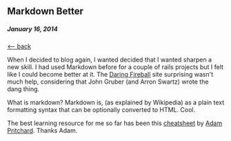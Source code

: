 ## Markdown Better 
##### January 16, 2014

[<-- back](https://www.jaredphillips.io/#blog)


When I decided to blog again, I wanted decided that I wanted sharpen a new skill. I had used Markdown before for a couple of rails projects but I felt like I could become better at it. The [Daring Fireball](http://daringfireball.net/projects/markdown/syntax) site surprising wasn't much help, considering that John Gruber (and Arron Swartz) wrote the dang thing.

What is markdown? Markdown is, (as explained by Wikipedia) as a plain text formatting syntax that can be optionally converted to HTML. Cool.

The best learning resource for me so far has been this [cheatsheet](https://github.com/adam-p/markdown-here/wiki/Markdown-Cheatsheet) by [Adam Pritchard](https://github.com/adam-p). Thanks Adam. 